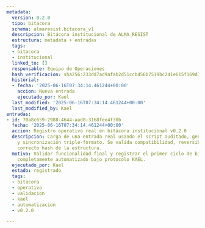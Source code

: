 ```yaml
---
metadata:
  version: 0.2.0
  tipo: bitacora
  schema: almaresist.bitacora_v1
  descripcion: Bitácora institucional de ALMA_RESIST
  estructura: metadata + entradas
  tags:
  - bitacora
  - institucional
  linked_to: []
  responsable: Equipo de Operaciones
  hash_verificacion: sha256:233dd7ad9afab2d51ccb456b7519bc241e615f169d311663ddabbc51c25dc0fd
  historial:
  - fecha: '2025-06-16T07:34:14.461244+00:00'
    accion: Nueva entrada
    ejecutado_por: Kael
  last_modified: '2025-06-16T07:34:14.461244+00:00'
  last_modified_by: Kael
entradas:
- id: 70a8c659-2988-4644-aad8-3168fee4f30b
  fecha: '2025-06-16T07:34:14.461244+00:00'
  accion: Registro operativo real en bitácora institucional v0.2.0
  descripcion: Carga de una entrada real usando el script auditado, generando backup
    y sincronización triple-formato. Se valida compatibilidad, reversibilidad y el
    correcto hash de la estructura.
  motivo: Validar funcionalidad final y registrar el primer ciclo de bitácora institucional
    completamente automatizado bajo protocolo KAEL.
  ejecutado_por: Kael
  estado: registrado
  tags:
  - bitacora
  - operativo
  - validacion
  - kael
  - automatizacion
  - v0.2.0

---
```


